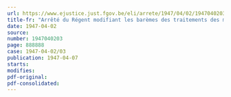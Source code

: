 ```yaml
---
url: https://www.ejustice.just.fgov.be/eli/arrete/1947/04/02/1947040203/justel
title-fr: "Arrêté du Régent modifiant les barèmes des traitements des militaires de rang subalterne de l'armée et de la gendarmerie"
date: 1947-04-02
source:
number: 1947040203
page: 888888
case: 1947-04-02/03
publication: 1947-04-07
starts:
modifies:
pdf-original:
pdf-consolidated:
---
```


